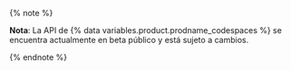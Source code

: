 {% note %}

**Nota**: La API de {% data variables.product.prodname_codespaces %} se encuentra actualmente en beta público y está sujeto a cambios.

{% endnote %}
